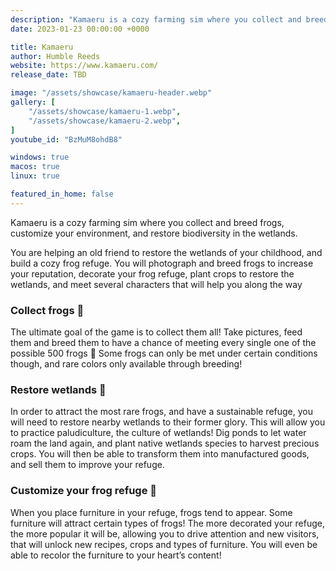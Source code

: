 ```yaml
---
description: "Kamaeru is a cozy farming sim where you collect and breed frogs, customize your environment, and restore biodiversity in the wetlands."
date: 2023-01-23 00:00:00 +0000

title: Kamaeru
author: Humble Reeds
website: https://www.kamaeru.com/
release_date: TBD

image: "/assets/showcase/kamaeru-header.webp"
gallery: [
	"/assets/showcase/kamaeru-1.webp",
	"/assets/showcase/kamaeru-2.webp",
]
youtube_id: "BzMuM8ohdB8"

windows: true
macos: true
linux: true

featured_in_home: false
---
```


Kamaeru is a cozy farming sim where you collect and breed frogs, customize your environment, and restore biodiversity in the wetlands.

You are helping an old friend to restore the wetlands of your childhood, and build a cozy frog refuge. You will photograph and breed frogs to increase your reputation, decorate your frog refuge, plant crops to restore the wetlands, and meet several characters that will help you along the way


### Collect frogs 🐸
The ultimate goal of the game is to collect them all! Take pictures, feed them and breed them to have a chance of meeting every single one of the possible 500 frogs 🐸
Some frogs can only be met under certain conditions though, and rare colors only available through breeding!


### Restore wetlands 🌾
In order to attract the most rare frogs, and have a sustainable refuge, you will need to restore nearby wetlands to their former glory. This will allow you to practice paludiculture, the culture of wetlands!
Dig ponds to let water roam the land again, and plant native wetlands species to harvest precious crops. You will then be able to transform them into manufactured goods, and sell them to improve your refuge.


### Customize your frog refuge 🎨
When you place furniture in your refuge, frogs tend to appear. Some furniture will attract certain types of frogs!
The more decorated your refuge, the more popular it will be, allowing you to drive attention and new visitors, that will unlock new recipes, crops and types of furniture. You will even be able to recolor the furniture to your heart’s content!
